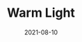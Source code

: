 ---
title: Warm Light
id: warm-light
license: Unsplash License
licenseUrl: https://unsplash.com/license
resolution: 3024x4032
date: 2021-08-10
camera: Google Pixel 4a
lens: Pixel 4a back camera
iso: 50
focalLength: 4.38mm
shutterSpeed: 1/903
aperture: f/1.73
---